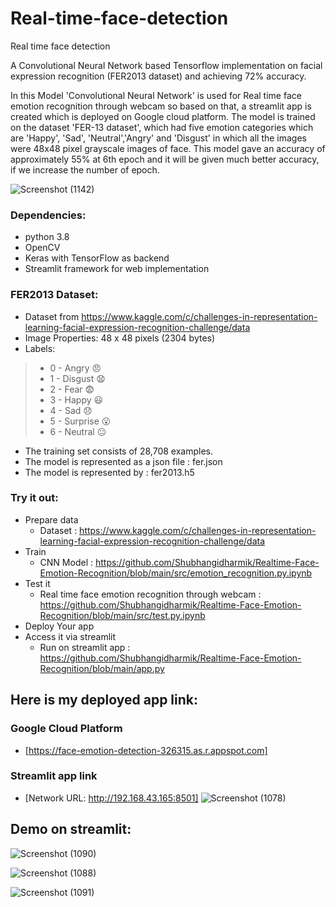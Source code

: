 # Real-time-face-detection
Real time face detection

A Convolutional Neural Network based Tensorflow implementation on facial expression recognition (FER2013 dataset) and achieving 72% accuracy. 


In this Model 'Convolutional Neural Network' is used for Real time face emotion recognition through webcam so based on that, a streamlit app is created which is deployed on Google cloud platform.
The model is trained on the dataset 'FER-13 dataset', which had five emotion categories which are 'Happy', 'Sad', 'Neutral','Angry' and 'Disgust' in which all the images were 48x48 pixel grayscale images of face. This model gave an accuracy of approximately 55% at 6th epoch and it will be given much better accuracy, if we increase the number of epoch.

![Screenshot (1142)](https://user-images.githubusercontent.com/85070726/134208281-299fa3e1-30da-4b0b-84df-7cf5a3f19036.png)


### Dependencies:
- python 3.8
- OpenCV
- Keras with TensorFlow as backend<br/>
- Streamlit framework for web implementation

### FER2013 Dataset:
- Dataset from https://www.kaggle.com/c/challenges-in-representation-learning-facial-expression-recognition-challenge/data<br/>
- Image Properties: 48 x 48 pixels (2304 bytes)<br/>
- Labels: 
> * 0 - Angry :angry:</br>
> * 1 - Disgust :anguished:<br/>
> * 2 - Fear :fearful:<br/>
> * 3 - Happy :smiley:<br/>
> * 4 - Sad :disappointed:<br/>
> * 5 - Surprise :open_mouth:<br/>
> * 6 - Neutral :neutral_face:<br/>
- The training set consists of 28,708 examples.<br/>
- The model is represented as a json file : fer.json
- The model is represented by : fer2013.h5

### Try it out:
* Prepare data
    * Dataset : https://www.kaggle.com/c/challenges-in-representation-learning-facial-expression-recognition-challenge/data
* Train 
    * CNN Model : https://github.com/Shubhangidharmik/Realtime-Face-Emotion-Recognition/blob/main/src/emotion_recognition.py.ipynb 
* Test it
    * Real time face emotion recognition through webcam : https://github.com/Shubhangidharmik/Realtime-Face-Emotion-Recognition/blob/main/src/test.py.ipynb
* Deploy Your app
* Access it via streamlit
     * Run on streamlit app : https://github.com/Shubhangidharmik/Realtime-Face-Emotion-Recognition/blob/main/app.py



## Here is my deployed app link:
### Google Cloud Platform 
  * [https://face-emotion-detection-326315.as.r.appspot.com]


### Streamlit app link
  * [Network URL: http://192.168.43.165:8501]
![Screenshot (1078)](https://user-images.githubusercontent.com/85070726/133897025-8de3e1e3-c8c9-4064-9411-7f84a4b0048a.png)




## Demo on streamlit:
![Screenshot (1090)](https://user-images.githubusercontent.com/85070726/133998418-ab9465eb-57b7-42f1-9cf8-84f1f27f7d74.png)


![Screenshot (1088)](https://user-images.githubusercontent.com/85070726/133998071-f744fbb2-0235-4a67-9ab6-55f71bf3fbb9.png)


![Screenshot (1091)](https://user-images.githubusercontent.com/85070726/133998638-7e5c7857-8e11-438d-b58f-f1be162a2843.png)


